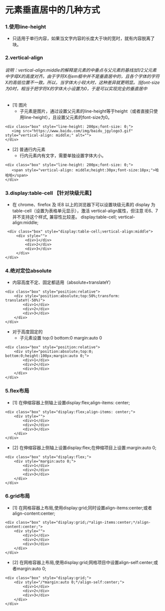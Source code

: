 # 元素垂直居中的几种方式

### 1.使用line-height
* 只适用于单行内容，如果当文字内容的长度大于块的宽时，就有内容脱离了块。

### 2.vertical-align
###### 说明：vertical-align:middle的解释是元素的中垂点与父元素的基线加1/2父元素中字母X的高度对齐。由于字符X在em框中并不是垂直居中的，且各个字体的字符X的高低位置不一致。所以，当字体大小较大时，这种差异就更明显。当font-size为0时，相当于把字符X的字体大小设置为0，于是可以实现完全的垂直居中
* [1] 图片
  * 子元素是图片，通过设置父元素的line-height等于height（或者直接只使用line-height），且设置父元素的font-size为0。
 ```
<div class="box" style="line-height: 200px;font-size: 0;">
    <img src="https://www.baidu.com/img/baidu_jgylogo3.gif" style="vertical-align: middle;" alt="">
</div>
 ```


* [2] 普通行内元素
  * 行内元素内有文字，需要单独设置字体大小。

 ```
<div class="box" style="line-height: 200px;font-size: 0;">
    <span style="vertical-align: middle;height:30px;font-size:18px;">哈哈哈</span>
</div>
 ```

### 3.display:table-cell 【针对块级元素】
   * 在 chrome、firefox 及 IE8 以上的浏览器下可以设置块级元素的 display 为 table-cell（设置为表格单元显示），激活 vertical-align属性，但注意 IE6、7 并不支持这个样式, 兼容性比较差。
     display:table-cell;
     vertical-align:middle;

 ```
  <div class="box" style="display:table-cell;vertical-align:middle">
      <div style="">
          <div>1</div>
          <div>2</div>
          <div>3</div>
      </div>
 </div>
 ```

### 4.绝对定位absolute
  * 内容高度不定、固定都适用（absolute+translateY）
```
<div class="box" style="position:relative">
    <div style="position:absolute;top:50%;transform: translateY(-50%)">
        <div>1</div>
        <div>2</div>
        <div>3</div>
    </div>
</div>
```

 * 对于高度固定的
   * 子元素设置 top:0 bottom:0 margin:auto 0
```
<div class="box" style="position:relative">
    <div style="position:absolute;top:0; bottom:0;height:100px;margin:auto 0;">
        <div>1</div>
        <div>2</div>
        <div>3</div>
    </div>
</div>
```


### 5.flex布局
 * [1] 在伸缩容器上侧轴上设置display:flex;align-items: center;
```
<div class="box" style="display:flex;align-items: center;">
    <div style="">
        <div>1</div>
        <div>2</div>
        <div>3</div>
    </div>
</div>
```

* [2] 在伸缩容器上侧轴上设置display:flex;在伸缩项目上设置:margin:auto 0;
```
<div class="box" style="display:flex;">
    <div style="margin:auto 0;">
        <div>1</div>
        <div>2</div>
        <div>3</div>
    </div>
</div>
```

### 6.grid布局
* [1] 在网格容器上布局,使用display:grid;同时设置align-items:center;或者align-content:center;
```
<div class="box" style="display:grid;/*align-items:center;*/align-content:center;">
    <div style="">
        <div>1</div>
        <div>2</div>
        <div>3</div>
    </div>
</div>
```

* [2] 在网格容器上布局,使用display:grid;网格项目中设置align-self:center;或者margin:auto 0;
```
<div class="box" style="display:grid;">
    <div style="/*margin:auto 0;*/align-self:center;">
        <div>1</div>
        <div>2</div>
        <div>3</div>
    </div>
</div>
```